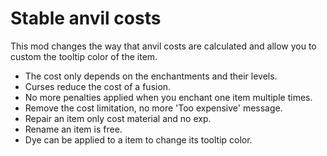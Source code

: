 # Stable anvil costs

This mod changes the way that anvil costs are calculated and allow you to custom the tooltip color of the item.

- The cost only depends on the enchantments and their levels.
- Curses reduce the cost of a fusion.
- No more penalties applied when you enchant one item multiple times.
- Remove the cost limitation, no more 'Too expensive' message.
- Repair an item only cost material and no exp.
- Rename an item is free.
- Dye can be applied to a item to change its tooltip color.
